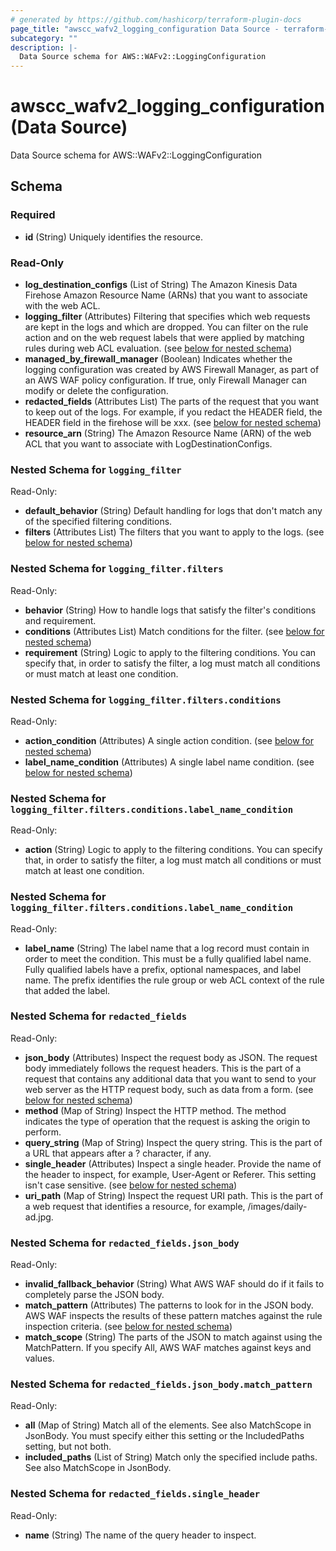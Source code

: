 ```yaml
---
# generated by https://github.com/hashicorp/terraform-plugin-docs
page_title: "awscc_wafv2_logging_configuration Data Source - terraform-provider-awscc"
subcategory: ""
description: |-
  Data Source schema for AWS::WAFv2::LoggingConfiguration
---
```


# awscc_wafv2_logging_configuration (Data Source)

Data Source schema for AWS::WAFv2::LoggingConfiguration



<!-- schema generated by tfplugindocs -->
## Schema

### Required

- **id** (String) Uniquely identifies the resource.

### Read-Only

- **log_destination_configs** (List of String) The Amazon Kinesis Data Firehose Amazon Resource Name (ARNs) that you want to associate with the web ACL.
- **logging_filter** (Attributes) Filtering that specifies which web requests are kept in the logs and which are dropped. You can filter on the rule action and on the web request labels that were applied by matching rules during web ACL evaluation. (see [below for nested schema](#nestedatt--logging_filter))
- **managed_by_firewall_manager** (Boolean) Indicates whether the logging configuration was created by AWS Firewall Manager, as part of an AWS WAF policy configuration. If true, only Firewall Manager can modify or delete the configuration.
- **redacted_fields** (Attributes List) The parts of the request that you want to keep out of the logs. For example, if you redact the HEADER field, the HEADER field in the firehose will be xxx. (see [below for nested schema](#nestedatt--redacted_fields))
- **resource_arn** (String) The Amazon Resource Name (ARN) of the web ACL that you want to associate with LogDestinationConfigs.

<a id="nestedatt--logging_filter"></a>
### Nested Schema for `logging_filter`

Read-Only:

- **default_behavior** (String) Default handling for logs that don't match any of the specified filtering conditions.
- **filters** (Attributes List) The filters that you want to apply to the logs. (see [below for nested schema](#nestedatt--logging_filter--filters))

<a id="nestedatt--logging_filter--filters"></a>
### Nested Schema for `logging_filter.filters`

Read-Only:

- **behavior** (String) How to handle logs that satisfy the filter's conditions and requirement.
- **conditions** (Attributes List) Match conditions for the filter. (see [below for nested schema](#nestedatt--logging_filter--filters--conditions))
- **requirement** (String) Logic to apply to the filtering conditions. You can specify that, in order to satisfy the filter, a log must match all conditions or must match at least one condition.

<a id="nestedatt--logging_filter--filters--conditions"></a>
### Nested Schema for `logging_filter.filters.conditions`

Read-Only:

- **action_condition** (Attributes) A single action condition. (see [below for nested schema](#nestedatt--logging_filter--filters--conditions--action_condition))
- **label_name_condition** (Attributes) A single label name condition. (see [below for nested schema](#nestedatt--logging_filter--filters--conditions--label_name_condition))

<a id="nestedatt--logging_filter--filters--conditions--action_condition"></a>
### Nested Schema for `logging_filter.filters.conditions.label_name_condition`

Read-Only:

- **action** (String) Logic to apply to the filtering conditions. You can specify that, in order to satisfy the filter, a log must match all conditions or must match at least one condition.


<a id="nestedatt--logging_filter--filters--conditions--label_name_condition"></a>
### Nested Schema for `logging_filter.filters.conditions.label_name_condition`

Read-Only:

- **label_name** (String) The label name that a log record must contain in order to meet the condition. This must be a fully qualified label name. Fully qualified labels have a prefix, optional namespaces, and label name. The prefix identifies the rule group or web ACL context of the rule that added the label.





<a id="nestedatt--redacted_fields"></a>
### Nested Schema for `redacted_fields`

Read-Only:

- **json_body** (Attributes) Inspect the request body as JSON. The request body immediately follows the request headers. This is the part of a request that contains any additional data that you want to send to your web server as the HTTP request body, such as data from a form. (see [below for nested schema](#nestedatt--redacted_fields--json_body))
- **method** (Map of String) Inspect the HTTP method. The method indicates the type of operation that the request is asking the origin to perform.
- **query_string** (Map of String) Inspect the query string. This is the part of a URL that appears after a ? character, if any.
- **single_header** (Attributes) Inspect a single header. Provide the name of the header to inspect, for example, User-Agent or Referer. This setting isn't case sensitive. (see [below for nested schema](#nestedatt--redacted_fields--single_header))
- **uri_path** (Map of String) Inspect the request URI path. This is the part of a web request that identifies a resource, for example, /images/daily-ad.jpg.

<a id="nestedatt--redacted_fields--json_body"></a>
### Nested Schema for `redacted_fields.json_body`

Read-Only:

- **invalid_fallback_behavior** (String) What AWS WAF should do if it fails to completely parse the JSON body.
- **match_pattern** (Attributes) The patterns to look for in the JSON body. AWS WAF inspects the results of these pattern matches against the rule inspection criteria. (see [below for nested schema](#nestedatt--redacted_fields--json_body--match_pattern))
- **match_scope** (String) The parts of the JSON to match against using the MatchPattern. If you specify All, AWS WAF matches against keys and values.

<a id="nestedatt--redacted_fields--json_body--match_pattern"></a>
### Nested Schema for `redacted_fields.json_body.match_pattern`

Read-Only:

- **all** (Map of String) Match all of the elements. See also MatchScope in JsonBody. You must specify either this setting or the IncludedPaths setting, but not both.
- **included_paths** (List of String) Match only the specified include paths. See also MatchScope in JsonBody.



<a id="nestedatt--redacted_fields--single_header"></a>
### Nested Schema for `redacted_fields.single_header`

Read-Only:

- **name** (String) The name of the query header to inspect.


